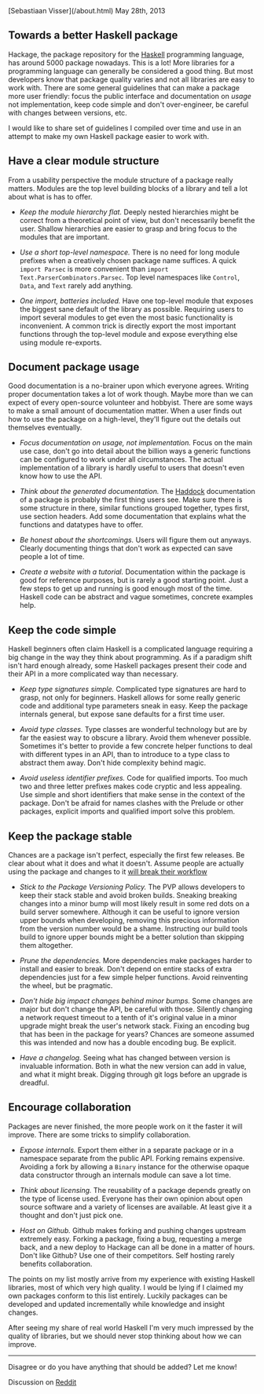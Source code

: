<article>

<div class=meta> <span class=author>[Sebastiaan Visser](/about.html)</span> <span
class=date>May 28th, 2013</span> </div>

# Towards a better Haskell package

Hackage, the package repository for the [Haskell](http://www.haskell.org)
programming language, has around 5000 package nowadays. This is a lot! More
libraries for a programming language can generally be considered a good thing.
But most developers know that package quality varies and not all libraries are
easy to work with. There are some general guidelines that can make a package
more user friendly: focus the public interface and documentation on *usage* not
implementation, keep code simple and don't over-engineer, be careful with
changes between versions, etc.

I would like to share set of guidelines I compiled over time and use in an
attempt to make my own Haskell package easier to work with.

## Have a clear module structure

From a usability perspective the module structure of a package really matters.
Modules are the top level building blocks of a library and tell a lot about
what is has to offer.

* *Keep the module hierarchy flat.* Deeply nested hierarchies might
  be correct from a theoretical point of view, but don't necessarily benefit
  the user. Shallow hierarchies are easier to grasp and bring focus to the
  modules that are important.

* *Use a short top-level namespace.* There is no need for long
  module prefixes when a creatively chosen package name suffices. A quick
  `import Parsec` is more convenient than `import
  Text.ParserCombinators.Parsec`. Top level namespaces like `Control`, `Data`,
  and `Text` rarely add anything.

* *One import, batteries included.* Have one top-level module that
  exposes the biggest sane default of the library as possible. Requiring users
  to import several modules to get even the most basic functionality is
  inconvenient. A common trick is directly export the most important functions
  through the top-level module and expose everything else using module
  re-exports.

## Document package usage

Good documentation is a no-brainer upon which everyone agrees. Writing proper
documentation takes a lot of work though. Maybe more than we can expect of
every open-source volunteer and hobbyist. There are some ways to make a small
amount of documentation matter. When a user finds out how to use the package on
a high-level, they'll figure out the details out themselves eventually.

* *Focus documentation on usage, not implementation.* Focus on the main use
  case, don't go into detail about the billion ways a generic functions can be
  configured to work under all circumstances. The actual implementation of a
  library is hardly useful to users that doesn't even know how to use the API.

* *Think about the generated documentation.* The
  [Haddock](http://www.haskell.org/haddock/) documentation of a
  package is probably the first thing users see. Make sure there is some
  structure in there, similar functions grouped together, types first, use
  section headers. Add some documentation that explains what the functions and
  datatypes have to offer.

* *Be honest about the shortcomings.* Users will figure them out anyways.
  Clearly documenting things that don't work as expected can save people a lot
  of time.

* *Create a website with a tutorial.* Documentation within the package is good
  for reference purposes, but is rarely a good starting point. Just a few steps
  to get up and running is good enough most of the time. Haskell code can be
  abstract and vague sometimes, concrete examples help.

## Keep the code simple

Haskell beginners often claim Haskell is a complicated language requiring a big
change in the way they think about programming. As if a paradigm shift
isn't hard enough already, some Haskell packages present their code and their
API in a more complicated way than necessary.

* *Keep type signatures simple.* Complicated type signatures are hard to grasp,
  not only for beginners. Haskell allows for some really generic code and
  additional type parameters sneak in easy. Keep the package internals general,
  but expose sane defaults for a first time user.

* *Avoid type classes.* Type classes are wonderful technology but are by far
  the easiest way to obscure a library. Avoid them whenever possible. Sometimes
  it's better to provide a few concrete helper functions to deal with different
  types in an API, than to introduce to a type class to abstract them away.
  Don't hide complexity behind magic.

* *Avoid useless identifier prefixes.* Code for qualified imports. Too much
  two and three letter prefixes makes code cryptic and less appealing. Use
  simple and short identifiers that make sense in the context of the package.
  Don't be afraid for names clashes with the Prelude or other packages,
  explicit imports and qualified import solve this problem.

## Keep the package stable

Chances are a package isn't perfect, especially the first few releases. Be
clear about what it does and what it doesn't. Assume people are actually using
the package and changes to it [will break their workflow](http://xkcd.com/1172)

* *Stick to the Package Versioning Policy.* The PVP allows developers to keep
  their stack stable and avoid broken builds. Sneaking breaking changes into a
  minor bump will most likely result in some red dots on a build server
  somewhere.  Although it can be useful to ignore version upper bounds when
  developing, removing this precious information from the version number would
  be a shame.  Instructing our build tools build to ignore upper bounds might
  be a better solution than skipping them altogether.

* *Prune the dependencies.* More dependencies make packages harder to install
  and easier to break. Don't depend on entire stacks of extra dependencies just
  for a few simple helper functions. Avoid reinventing the wheel, but be
  pragmatic.

* *Don't hide big impact changes behind minor bumps.* Some changes are major
  but don't change the API, be careful with those. Silently changing a network
  request timeout to a tenth of it's original value in a minor upgrade might
  break the user's network stack. Fixing an encoding bug that has been in the
  package for years? Chances are someone assumed this was intended and now has
  a double encoding bug. Be explicit.

* *Have a changelog.* Seeing what has changed between version is invaluable
  information. Both in what the new version can add in value, and what it might
  break. Digging through git logs before an upgrade is dreadful.

## Encourage collaboration

Packages are never finished, the more people work on it the faster it will
improve. There are some tricks to simplify collaboration.

* *Expose internals.* Export them either in a separate package or
  in a namespace separate from the public API. Forking remains expensive.
  Avoiding a fork by allowing a `Binary` instance for the otherwise opaque data
  constructor through an internals module can save a lot time.

* *Think about licensing.* The reusability of a package depends greatly on the
  type of license used. Everyone has their own opinion about open source
  software and a variety of licenses are available. At least give it a thought
  and don't just pick one.

* *Host on Github.* Github makes forking and pushing changes
  upstream extremely easy. Forking a package, fixing a bug, requesting a merge
  back, and a new deploy to Hackage can all be done in a matter of hours. Don't
  like Github? Use one of their competitors. Self hosting rarely benefits
  collaboration.

The points on my list mostly arrive from my experience with existing Haskell
libraries, most of which very high quality. I would be lying if I claimed my
own packages conform to this list entirely. Luckily packages can be developed
and updated incrementally while knowledge and insight changes.

After seeing my share of real world Haskell I'm very much impressed by the
quality of libraries, but we should never stop thinking about how we can
improve.

<hr>

Disagree or do you have anything that should be added? Let me know!

Discussion on [Reddit](http://www.reddit.com/r/haskell/comments/1f70wi/towards_a_better_haskell_package/)

</article>
